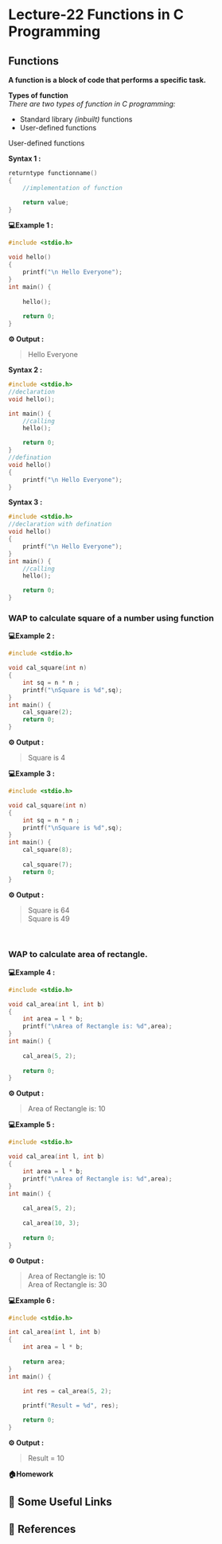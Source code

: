 # Lecture-22 Functions in C Programming 

## Functions

**A function is a block of code that performs a specific task.**<br>

__Types of function__<br>
_There are two types of function in C programming:_ <br>
* Standard library *(inbuilt)* functions
* User-defined functions

User-defined functions

**Syntax 1 :**
```c
returntype functionname()
{
    //implementation of function

    return value;
}
```

**💻Example 1 :**

```c
#include <stdio.h>

void hello()
{
    printf("\n Hello Everyone");
}
int main() {
    
    hello();
    
    return 0;
}
```
**⚙️ Output :** 
>Hello Everyone

**Syntax 2 :**
```c
#include <stdio.h>
//declaration  
void hello();

int main() {
    //calling
    hello();

    return 0;
}
//defination
void hello()
{
    printf("\n Hello Everyone");
}
```

**Syntax 3 :**
```c
#include <stdio.h>
//declaration with defination
void hello()
{
    printf("\n Hello Everyone");
}
int main() {
    //calling
    hello();

    return 0;
}
```

### WAP to calculate square of a number using function<br>
**💻Example 2 :**
```c
#include <stdio.h>

void cal_square(int n)
{
    int sq = n * n ;
    printf("\nSquare is %d",sq);
}
int main() {
    cal_square(2);
    return 0;
}
```
**⚙️ Output :** 
>Square is 4

**💻Example 3 :**
```c
#include <stdio.h>

void cal_square(int n)
{
    int sq = n * n ;
    printf("\nSquare is %d",sq);
}
int main() {
    cal_square(8);
    
    cal_square(7);
    return 0;
}
```
**⚙️ Output :** 
>Square is 64<br>
Square is 49

<br>

### WAP to calculate area of rectangle.<br>
**💻Example 4 :**
```c
#include <stdio.h>

void cal_area(int l, int b)
{
    int area = l * b;
    printf("\nArea of Rectangle is: %d",area);
}
int main() {
    
    cal_area(5, 2);
    
    return 0;
}
```
**⚙️ Output :** 
>Area of Rectangle is: 10

**💻Example 5 :**
```c
#include <stdio.h>

void cal_area(int l, int b)
{
    int area = l * b;
    printf("\nArea of Rectangle is: %d",area);
}
int main() {
    
    cal_area(5, 2);
    
    cal_area(10, 3);
    
    return 0;
}

```
**⚙️ Output :** 
>Area of Rectangle is: 10<br>
Area of Rectangle is: 30


**💻Example 6 :**
```c
#include <stdio.h>

int cal_area(int l, int b)
{
    int area = l * b;
    
    return area;
}
int main() {
    
    int res = cal_area(5, 2);

    printf("Result = %d", res);

    return 0;
}

```
**⚙️ Output :** 
>Result = 10

**🏠Homework**

## 🔗 Some Useful Links

## 📖 References